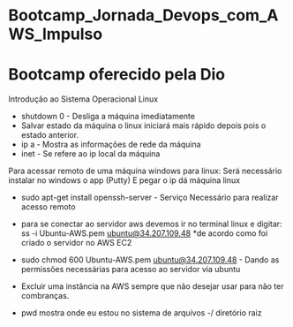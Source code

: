 # Bootcamp_Jornada_Devops_com_AWS_Impulso

# Bootcamp oferecido pela Dio



Introdução ao Sistema Operacional Linux

- shutdown 0 - Desliga a máquina imediatamente
- Salvar estado da máquina o linux iniciará mais rápido depois pois o estado anterior.
- ip a - Mostra as informações de rede da máquina
- inet - Se refere ao ip local da máquina

Para acessar remoto de uma máquina windows para linux:
Será necessário instalar no windows o app (Putty)
E pegar o ip dá máquina linux
- sudo apt-get install openssh-server - Serviço Necessário para realizar acesso remoto
- para se conectar ao servidor aws devemos ir no terminal linux e digitar: ss -i Ubuntu-AWS.pem ubuntu@34.207.109.48 *de acordo como foi criado o servidor no AWS EC2

- sudo chmod 600 Ubuntu-AWS.pem ubuntu@34.207.109.48 - Dando as permissões necessárias para acesso ao servidor via ubuntu
- Excluir uma instância na AWS sempre que não desejar usar para não ter combranças.
- pwd mostra onde eu estou no sistema de arquivos
-/ diretório raiz

